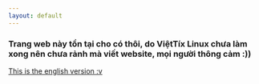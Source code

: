 ```yaml
---
layout: default
---
```


### Trang web này tồn tại cho có thôi, do ViệtTíx Linux chưa làm xong nên chưa rảnh mà viết website, mọi người thông cảm :))
[This is the english version :v](/en)